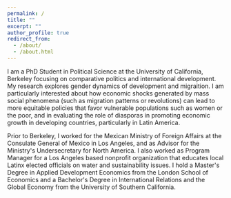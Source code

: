 ```yaml
---
permalink: /
title: ""
excerpt: ""
author_profile: true
redirect_from: 
  - /about/
  - /about.html
---
```


I am a PhD Student in Political Science at the University of California, Berkeley focusing on comparative politics and international development. My research explores gender dynamics of development and migraition. I am particularly interested about how economic shocks generated by mass social phenomena (such as migration patterns or revolutions) can lead to more equitable policies that favor vulnerable populations such as women or the poor, and in evaluating the role of diasporas in promoting economic growth in developing countries, particularly in Latin America. 

Prior to Berkeley, I worked for the Mexican Ministry of Foreign Affairs at the Consulate General of Mexico in Los Angeles, and as Advisor for the Ministry's Undersecretary for North America. I also worked as Program Manager for a Los Angeles based nonprofit organization that educates local Latinx elected officials on water and sustainability issues. I hold a Master's Degree in Applied Development Economics from the London School of Economics and a Bachelor's Degree in International Relations and the Global Economy from the University of Southern California.
